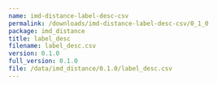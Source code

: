 ```yaml
---
name: imd-distance-label-desc-csv
permalink: /downloads/imd-distance-label-desc-csv/0_1_0
package: imd_distance
title: label_desc
filename: label_desc.csv
version: 0.1.0
full_version: 0.1.0
file: /data/imd_distance/0.1.0/label_desc.csv
---
```

